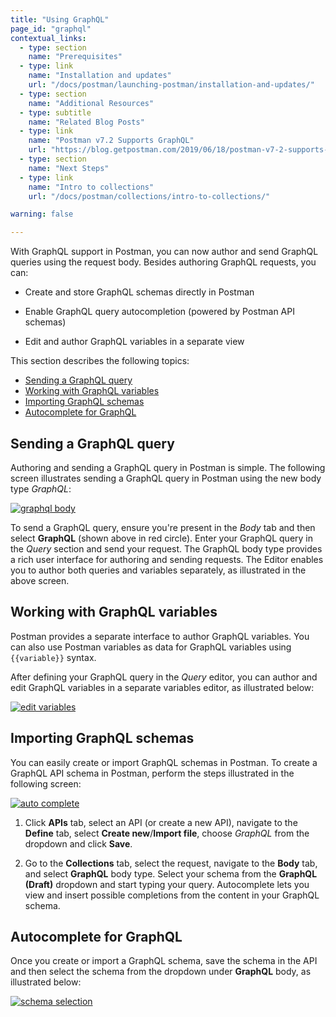 ```yaml
---
title: "Using GraphQL"
page_id: "graphql"
contextual_links:
  - type: section
    name: "Prerequisites"
  - type: link
    name: "Installation and updates"
    url: "/docs/postman/launching-postman/installation-and-updates/"
  - type: section
    name: "Additional Resources"
  - type: subtitle
    name: "Related Blog Posts"
  - type: link
    name: "Postman v7.2 Supports GraphQL"
    url: "https://blog.getpostman.com/2019/06/18/postman-v7-2-supports-graphql/?_ga=2.224667868.754547870.1571851340-1454169035.1570491567"
  - type: section
    name: "Next Steps"
  - type: link
    name: "Intro to collections"
    url: "/docs/postman/collections/intro-to-collections/"

warning: false

---
```


With GraphQL support in Postman, you can now author and send GraphQL queries using the request body. Besides authoring GraphQL requests, you can:

* Create and store GraphQL schemas directly in Postman

* Enable GraphQL query autocompletion (powered by Postman API schemas)

* Edit and author GraphQL variables in a separate view

This section describes the following topics:

* [Sending a GraphQL query](#sending-a-graphql-query)
* [Working with GraphQL variables](#working-with-graphql-variables)
* [Importing GraphQL schemas](#importing-graphql-schemas)
* [Autocomplete for GraphQL](#autocomplete-for-graphql)

## Sending a GraphQL query

Authoring and sending a GraphQL query in Postman is simple. The following screen illustrates sending a GraphQL query in Postman using the new body type *GraphQL*:

[![graphql body](https://assets.postman.com/postman-docs/GraphQL-Body.png)](https://assets.postman.com/postman-docs/GraphQL-Body.png)

To send a GraphQL query, ensure you're present in the *Body* tab and then select **GraphQL** (shown above in red circle). Enter your GraphQL query in the *Query* section and send your request. The GraphQL body type provides a rich user interface for authoring and sending requests. The Editor enables you to author both queries and variables separately, as illustrated in the above screen.

## Working with GraphQL variables

Postman provides a separate interface to author GraphQL variables. You can also use Postman variables as data for GraphQL variables using `{{variable}}` syntax.

After defining your GraphQL query in the *Query* editor, you can author and edit GraphQL variables in a separate variables editor, as illustrated below:

[![edit variables](https://assets.postman.com/postman-docs/GraphQL-Body-Variables.png)](https://assets.postman.com/postman-docs/GraphQL-Body-Variables.png)

## Importing GraphQL schemas

You can easily create or import GraphQL schemas in Postman. To create a GraphQL API schema in Postman, perform the steps illustrated in the following screen:

[![auto complete](https://assets.postman.com/postman-docs/GraphQL-Auto1.gif)](https://assets.postman.com/postman-docs/GraphQL-Auto1.gif)

1. Click **APIs** tab, select an API (or create a new API), navigate to the **Define** tab, select **Create new**/**Import file**, choose *GraphQL* from the dropdown and click **Save**.  

1. Go to the **Collections** tab, select the request, navigate to the **Body** tab, and select **GraphQL** body type. Select your schema from the **GraphQL (Draft)** dropdown and start typing your query. Autocomplete lets you view and insert possible completions from the content in your GraphQL schema.

## Autocomplete for GraphQL

Once you create or import a GraphQL schema, save the schema in the API and then select the schema from the dropdown under **GraphQL** body, as illustrated below:

[![schema selection](https://assets.postman.com/postman-docs/GraphQL-Body-Schema.png)](https://assets.postman.com/postman-docs/GraphQL-Body-Schema.png)
